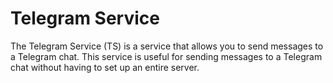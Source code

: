 # Telegram Service

The Telegram Service (TS) is a service that allows you to send messages to a Telegram chat. This service is useful for sending messages to a Telegram chat without having to set up an entire server.
